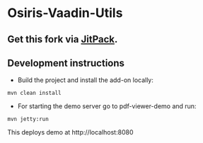 # Osiris-Vaadin-Utils

## Get this fork via [JitPack](https://jitpack.io/#Osiris-Team/Osiris-Vaadin-Utils/LATEST).

## Development instructions

- Build the project and install the add-on locally:
```
mvn clean install
```
- For starting the demo server go to pdf-viewer-demo and run:
```
mvn jetty:run
```
This deploys demo at http://localhost:8080
